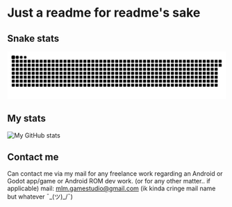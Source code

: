 # Just a readme for readme's sake

## Snake stats

<p align="center">
  <img src="https://github.com/mlm-games/.github/blob/output/github-contribution-grid-snake-dark.svg" alt="GitHub Contribution Snake" />
</p>

## My stats

![My GitHub stats](https://github-readme-stats.vercel.app/api?username=mlm-games&show_icons=true&theme=radical)

## Contact me

Can contact me via my mail for any freelance work regarding an Android or Godot app/game or Android ROM dev work. (or for any other matter.. if applicable)
mail: mlm.gamestudio@gmail.com (ik kinda cringe mail name but whatever ¯\_(ツ)_/¯)
